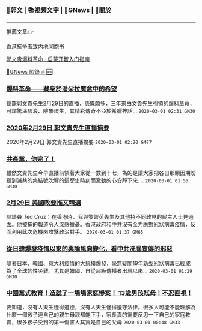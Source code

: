 ###  [:eagle:郭文](https://github.com/ourhimalayas/txt) | [:books:視頻文字](https://github.com/ourhimalayas/txt/blob/master/content/README.md) | [:newspaper:GNews](https://github.com/ourhimalayas/txt/blob/master/content/gnews/README.md) | [:pray:關於](https://github.com/ourhimalayas/home/tree/master/about)
---

推薦文章:point_right:

[香港抗争者致内地同胞书](https://github.com/ourhimalayas/news/blob/master/2019/08/a_letter_from_the_hong_kong_people.md)

[郭文贵爆料革命 · 启蒙开智入门指南](https://github.com/ourhimalayas/txt/issues/1)

[:newspaper:GNews 節錄 :fire: :new:](https://github.com/ourhimalayas/txt/blob/master/content/gnews/README.md) 



### [爆料革命——藏身於潘朵拉魔盒中的希望](/content/gnews/1/README.md)

聽罷郭文貴先生2月29日的直播，感慨頗多，三年來由文貴先生引領的爆料革命，可謂驚濤駭浪、險象環生，其精彩傳奇不亞於希臘神話...  `2020-03-01 02:31 GM30`

### [2020年2月29日 郭文貴先生直播摘要](/content/gnews/2/README.md)

2020年2月29日 郭文貴先生直播摘要  `2020-03-01 02:20 GM77`

### [共產黨，你完了！](/content/gnews/3/README.md)

雖然文貴先生今早直播前領著大家從一數到十七，為的是讓大家把各自那顆因期盼聽到滅共的集結號吹響的這歷史時刻而激動的心安靜下來. ..  `2020-03-01 01:55 GM30`

### [2月29日 美國政要推文精選](/content/gnews/4/README.md)

參議員 Ted Cruz：在香港時，我與黎智英先生及其他持不同政見的民主人士見過面。他被捕的報道令人深感擔憂。香港政府和中共沒有全力應對冠狀病毒疫情，反而利用此次危機來攻擊政治對手。  `2020-03-01 01:37 GM65`

### [從日韓爆發疫情以來的輿論風向變化，看中共洗腦宣傳的邪惡](/content/gnews/5/README.md)

隨著日本、韓國、意大利疫情的大規模爆發，毫無疑問19年新型冠狀病毒已經成為了全球的性災難。尤其是韓國，自從超級傳播者出現以來...  `2020-03-01 01:29 GM30`

### [中國黨式教育！造就了一場場家庭慘案！ 13歲男孩弒母！不忍直視！](/content/gnews/6/README.md)

要知道，沒有人天生懂得道德，沒有人天生懂得遵守法律。很多人可能不能理解為什麼一個孩子連自己的親生母親都能下手，家長真的需要反思一下自己的家庭教育，很多孩子受到的第一傷害人其實是自己的父母  `2020-03-01 00:48 GM33`

